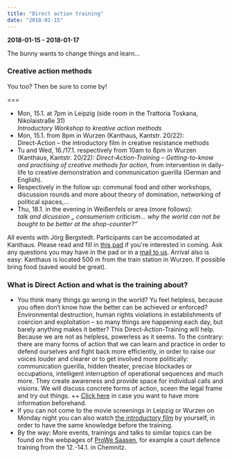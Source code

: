 ```yaml
---
title: "Direct action training"
date: "2018-01-15"
---
```


**2018-01-15 - 2018-01-17**

The bunny wants to change things and learn...

### Creative action methods

You too? Then be sure to come by!

===

- Mon, 15.1. at 7pm in Leipzig (side room in the Trattoria Toskana, Nikolaistraße 31)  
*Introductory Workshop to kreative action methods*
- Mon, 15.1. from 8pm in Wurzen (Kanthaus, Kantstr. 20/22):  
Direct-Action – the introductory film in creative resistance methods
- Tu and Wed, 16./17.1. respectively from 10am to 6pm in Wurzen (Kanthaus, Kantstr. 20/22):   *Direct-Action-Training – Getting-to-know and practising of creative methods for action*, from intervention in daily-life to creative demonstration and communication guerilla (German and English).
- Respectively in the follow up: communal food and other workshops, discussion rounds and more about theory of domination, networking of political spaces,...
- Thu, 18.1. in the evening in Weißenfels or area (more follows):  
*talk and dicussion „ consumerism criticism... why the world can not be bought to be better at the shop-counter?“*

All events with Jörg Bergstedt.
Participants can be accomodated at Kanthaus. Please read and fill in [this pad](https://pad.systemli.org/p/kreative_Aktionsmethoden) if you're interested in coming.
Ask any questions you may have in the pad or in a [mail to us](mailto:hello@kanthaus.online).
Arrival also is easy: Kanthaus is located 500 m from the train station in Wurzen.
If possible bring food (saved would be great).

### What is Direct Action and what is the training about?

- You think many things go wrong in the world? Yu feel helpless, because you often don‘t know how the better can be achieved or enforced? Environmental destruction, human rights violations in establishments of coercion and exploitation – so many things are happening each day, but barely anything makes it better? This Direct-Action-Training will help. Because we are not as helpless, powerless as it seems. To the contrary: there are many forms of action that we can learn and practice in order to defend ourselves and fight back more efficiently, in order to raise our voices louder and clearer or to get involved more politically: communication guerilla, hidden theater, precise blockades or occupations, intelligent interruption of operational sequences and much more. They create awareness and provide space for individual calls and visions. We will discuss concrete forms of action, sceen the legal frame and try out things. ++ [Click here](http://beautifultrouble.org/tactic/direct-action/) in case you want to have more information beforehand.  
- If you can not come to the movie screenings in Leipzig or Wurzen on Monday night you can also watch [the introductory film](https://youtu.be/cruXcOk1egw) by yourself, in order to have the same knowledge before the training.
- By the way: More events, trainings and talks to similar topics can be found on the webpages of [ProWe Saasen](http://www.projektwerkstatt.de/pwerk/saasen/termine.html), for example a court defence training from the 12.-14.1. in Chemnitz.
